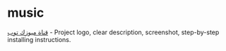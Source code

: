 # music
 [قناة ميوزك توب](https://t.me/OYOYV) - Project logo, clear description, screenshot, step-by-step installing instructions.
